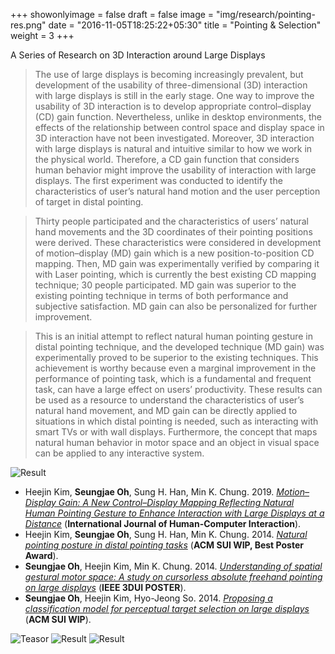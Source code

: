 +++
showonlyimage = false
draft = false
image = "img/research/pointing-res.png"
date = "2016-11-05T18:25:22+05:30"
title = "Pointing & Selection"
weight = 3
+++

A Series of Research on 3D Interaction around Large Displays
<!--more-->

> The use of large displays is becoming increasingly prevalent, but development of the usability of three-dimensional (3D) interaction with large displays is still in the early stage. One way to improve the usability of 3D interaction is to develop appropriate control–display (CD) gain function. Nevertheless, unlike in desktop environments, the effects of the relationship between control space and display space in 3D interaction have not been investigated. Moreover, 3D interaction with large displays is natural and intuitive similar to how we work in the physical world. Therefore, a CD gain function that considers human behavior might improve the usability of interaction with large displays. The first experiment was conducted to identify the characteristics of user’s natural hand motion and the user perception of target in distal pointing. 

> Thirty people participated and the characteristics of users’ natural hand movements and the 3D coordinates of their pointing positions were derived. These characteristics were considered in development of motion–display (MD) gain which is a new position-to-position CD mapping. Then, MD gain was experimentally verified by comparing it with Laser pointing, which is currently the best existing CD mapping technique; 30 people participated. MD gain was superior to the existing pointing technique in terms of both performance and subjective satisfaction. MD gain can also be personalized for further improvement. 

> This is an initial attempt to reflect natural human pointing gesture in distal pointing technique, and the developed technique (MD gain) was experimentally proved to be superior to the existing techniques. This achievement is worthy because even a marginal improvement in the performance of pointing task, which is a fundamental and frequent task, can have a large effect on users’ productivity. These results can be used as a resource to understand the characteristics of user’s natural hand movement, and MD gain can be directly applied to situations in which distal pointing is needed, such as interacting with smart TVs or with wall displays. Furthermore, the concept that maps natural human behavior in motor space and an object in visual space can be applied to any interactive system.

![Result][4]

* Heejin Kim, **Seungjae Oh**, Sung H. Han, Min K. Chung. 2019. *[Motion–Display Gain: A New Control–Display Mapping Reflecting Natural Human Pointing Gesture to Enhance Interaction with Large Displays at a Distance](https://doi.org/10.1080/10447318.2018.1447422)* (**International Journal of Human-Computer Interaction**).
* Heejin Kim, **Seungjae Oh**, Sung H. Han, Min K. Chung. 2014. *[Natural pointing posture in distal pointing tasks](https://doi.org/10.1145/2659766.2661213)* (**ACM SUI WIP, Best Poster Award**).
* **Seungjae Oh**, Heejin Kim, Min K. Chung. 2014. *[Understanding of spatial gestural motor space: A study on cursorless absolute freehand pointing on large displays](https://doi.org/10.1109/3DUI.2014.6798873)* (**IEEE 3DUI POSTER**).
* **Seungjae Oh**, Heejin Kim, Hyo-Jeong So. 2014. *[Proposing a classification model for perceptual target selection on large displays](https://doi.org/10.1145/2659766.2661216)* (**ACM SUI WIP**). 

![Teasor][1]
![Result][2]
![Result][3]

[1]: /img/research/pointing-teaser.png
[2]: /img/research/pointing-res.png
[3]: /img/research/pointing-res2.png
[4]: /img/research/pointing-res3.png
